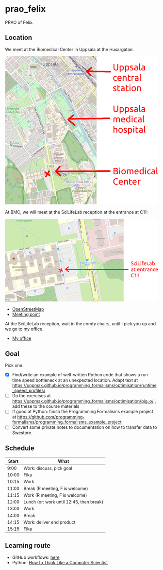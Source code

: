 # prao_felix

PRAO of Felix.

## Location

We meet at the Biomedical Center in Uppsala at the Husargatan:

![](location_uppsala_annotated.png)

At BMC, we will meet at the SciLifeLab reception at the entrance at C11:

![](location_bmc_annotated.png)

 * [OpenStreetMap](https://www.openstreetmap.org/search?query=bmc%2C%20uppsala#map=19/59.84188/17.63697)
 * [Meeting point](https://use.mazemap.com/#v=1&center=17.636962,59.841955&zoom=19.7&campusid=49&zlevel=1&sharepoitype=poi&sharepoi=1000459927)

At the SciLifeLab reception, wait in the comfy chairs,
until I pick you up and we go to my office.

 * [My office](https://use.mazemap.com/#v=1&zlevel=4&center=17.635980,59.841862&zoom=19.9&campusid=49&desttype=poi&dest=386656)

## Goal

Pick one:

 * [X] Find/write an example of well-written Python code 
   that shows a run-time speed bottleneck
   at an unexpected location.
   Adapt text at https://uppmax.github.io/programming_formalisms/optimisation/runtime_speed_profiles/
 * [ ] Do the exercises at https://uppmax.github.io/programming_formalisms/optimisation/big_o/ ,
   add these to the course materials
 * [ ] If good at Python: finish the Programming Formalisms example project at https://github.com/programming-formalisms/programming_formalisms_example_project
 * [ ] Convert some private notes to documentation on how to
   transfer data to Swestore

## Schedule

Start|What
-----|-----
9:00 |Work: discuss, pick goal
10:00|Fika
10:15|Work
11:00|Break (R meeting, F is welcome)
11:15|Work (R meeting, F is welcome)
12:00|Lunch (or: work until 12:45, then break)
13:00|Work
14:00|Break
14:15|Work: deliver end product
15:15|Fika

## Learning route

- GitHub workflows: [here](https://uppmax.github.io/programming_formalisms/misc/github_workflow/)
- Python: [How to Think Like a Computer Scientist](https://openbookproject.net/thinkcs/python/english3e/index.html)
